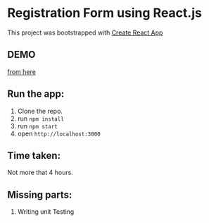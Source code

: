 # Registration Form using React.js
This project was bootstrapped with [Create React App](https://github.com/facebookincubator/create-react-app)

## DEMO
[from here]()

## Run the app:
1) Clone the repo.
2) run `npm install`
3) run `npm start`
4) open `http://localhost:3000`


## Time taken:
Not more that 4 hours. 


## Missing parts:
1) Writing unit Testing
